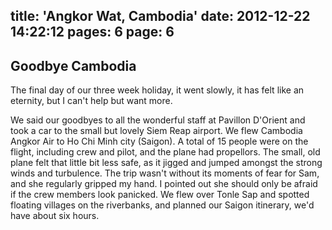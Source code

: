 title: 'Angkor Wat, Cambodia'
date: 2012-12-22 14:22:12
pages: 6
page: 6
---

## Goodbye Cambodia

The final day of our three week holiday, it went slowly, it has felt like an eternity, but I can't help but want more.

We said our goodbyes to all the wonderful staff at Pavillon D'Orient and took a car to the small but lovely Siem Reap airport. We flew Cambodia Angkor Air to Ho Chi Minh city (Saigon). A total of 15 people were on the flight, including crew and pilot, and the plane had propellors. The small, old plane felt that little bit less safe, as it jigged and jumped amongst the strong winds and turbulence. The trip wasn't without its moments of fear for Sam, and she regularly gripped my hand. I pointed out she should only be afraid if the crew members look panicked. We flew over Tonle Sap and spotted floating villages on the riverbanks, and planned our Saigon itinerary, we'd have about six hours.
